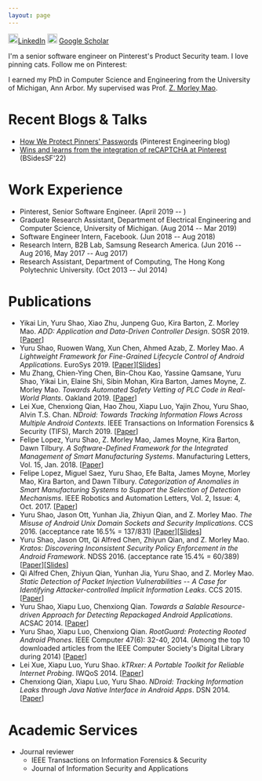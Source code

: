 ```yaml
---
layout: page
---
```


<img src="https://content.linkedin.com/content/dam/me/business/en-us/amp/brand-site/v2/bg/LI-Bug.svg.original.svg" width="20"/>[LinkedIn](https://www.linkedin.com/in/yurushao) <img src="/assets/images/icons/google_scholar.png" width="20"/> [Google Scholar](https://scholar.google.com/citations?user=XT85w60AAAAJ)

I'm a senior software engineer on Pinterest's Product Security team. I love pinning cats. Follow me on Pinterest:

<script async defer src="//assets.pinterest.com/js/pinit.js"></script>
<a data-pin-do="embedUser" data-pin-board-width="400" data-pin-scale-height="240" data-pin-scale-width="80" href="https://www.pinterest.com/CuteCatsOverload/"></a>

I earned my PhD in Computer Science and Engineering from the University of Michigan, Ann Arbor. My supervised was Prof. [Z. Morley Mao](http://web.eecs.umich.edu/~zmao/).

<!--
I received my B.Eng. in Computer Science from Wuhan University and used to work at The Hong Kong Polytechnic University as a research assistant with Prof. [Daniel Xiapu Luo](http://www4.comp.polyu.edu.hk/~csxluo/).

My research interest is network and system security. The topics I'm currently working on include:

  - Mobile security, vulnerability detection 
  - Cyber-physical systems security
-->

# Recent Blogs & Talks
  - [How We Protect Pinners' Passwords][blog_password_sec] (Pinterest Engineering blog)
  - [Wins and learns from the integration of reCAPTCHA at Pinterest][recaptcha] (BSidesSF'22)

[blog_password_sec]: https://medium.com/pinterest-engineering/how-we-protect-pinners-passwords-e769135734d
[recaptcha]: /assets/pdf/reCAPTCHA_Wins_and_Learns.pdf

# Work Experience
  - Pinterest, Senior Software Engineer. (April 2019 -- )
  - Graduate Research Assistant, Department of Electrical Engineering and Computer Science, University of Michigan. (Aug 2014 -- Mar 2019)
  - Software Engineer Intern, Facebook. (Jun 2018 -- Aug 2018)
  - Research Intern, B2B Lab, Samsung Research America. (Jun 2016 -- Aug 2016, May 2017 -- Aug 2017)
  - Research Assistant, Department of Computing, The Hong Kong Polytechnic University. (Oct 2013 -- Jul 2014)

# Publications

  - Yikai Lin, Yuru Shao, Xiao Zhu, Junpeng Guo, Kira Barton, Z. Morley Mao. _ADD: Application and Data-Driven Controller Design_. SOSR 2019. [[Paper][paper_sosr19]]
  - Yuru Shao, Ruowen Wang, Xun Chen, Ahmed Azab, Z. Morley Mao. _A Lightweight Framework for Fine-Grained Lifecycle Control of Android Applications_. EuroSys 2019. [[Paper][paper_eurosys19]][[Slides][slides_eurosys19]]
  - Mu Zhang, Chien-Ying Chen, Bin-Chou Kao, Yassine Qamsane, Yuru Shao, Yikai Lin, Elaine Shi, Sibin Mohan, Kira Barton, James Moyne, Z. Morley Mao. _Towards Automated Safety Vetting of PLC Code in Real-World Plants_. Oakland 2019. [[Paper][paper_oakland19]]
  - Lei Xue, Chenxiong Qian, Hao Zhou, Xiapu Luo, Yajin Zhou, Yuru Shao, Alvin T.S. Chan. _NDroid: Towards Tracking Information Flows Across Multiple Android Contexts_. IEEE Transactions on Information Forensics & Security (TIFS), March 2019. [[Paper][paper_ndroid_tifs]]
  - Felipe Lopez, Yuru Shao, Z. Morley Mao, James Moyne, Kira Barton, Dawn Tilbury. _A Software-Defined Framework for the Integrated Management of Smart Manufacturing Systems_. Manufacturing Letters, Vol. 15, Jan. 2018. [[Paper][paper_sdc_framework]]
  - Felipe Lopez, Miguel Saez, Yuru Shao, Efe Balta, James Moyne, Morley Mao, Kira Barton, and Dawn Tilbury. _Categorization of Anomalies in Smart Manufacturing Systems to Support the Selection of Detection Mechanisms_. IEEE Robotics and Automation Letters, Vol. 2, Issue: 4, Oct. 2017. [[Paper][paper_anomaly_detection]]
  - Yuru Shao, Jason Ott, Yunhan Jia, Zhiyun Qian, and Z. Morley Mao. _The Misuse of Android Unix Domain Sockets and Security Implications_. CCS 2016. (acceptance rate 16.5% = 137/831) [[Paper][paper_ccs16]][[Slides][slides_ccs16]]
  - Yuru Shao, Jason Ott, Qi Alfred Chen, Zhiyun Qian, and Z. Morley Mao. _Kratos: Discovering Inconsistent Security Policy Enforcement in the Android Framework_. NDSS 2016. (acceptance rate 15.4% = 60/389) [[Paper][paper_ndss16]][[Slides][slides_ndss16]]
  - Qi Alfred Chen, Zhiyun Qian, Yunhan Jia, Yuru Shao, and Z. Morley Mao. _Static Detection of Packet Injection Vulnerabilities -- A Case for Identifying Attacker-controlled Implicit Information Leaks_. CCS 2015. [[Paper][paper_alfred_ccs15]]
  - Yuru Shao, Xiapu Luo, Chenxiong Qian. _Towards a Salable Resource-driven Approach for Detecting Repackaged Android Applications_. ACSAC 2014. [[Paper][paper_acsac14]]
  - Yuru Shao, Xiapu Luo, Chenxiong Qian. _RootGuard: Protecting Rooted Android Phones_.  IEEE Computer 47(6): 32-40, 2014. (Among the top 10 downloaded articles from the IEEE Computer Society's Digital Library during 2014) [[Paper][paper_rootguard]]
  - Lei Xue, Xiapu Luo, Yuru Shao. _kTRxer: A Portable Toolkit for Reliable Internet Probing_. IWQoS 2014. [[Paper][paper_leixue_iwqos14]]
  - Chenxiong Qian, Xiapu Luo, Yuru Shao. _NDroid: Tracking Information Leaks through Java Native Interface in Android Apps_. DSN 2014. [[Paper][paper_chenxiong_dsn14]]


[paper_sosr19]: https://linerd.github.io/papers/lin2019add.pdf
[paper_eurosys19]: /assets/pdf/diehard_eurosys19.pdf
[slides_eurosys19]: /assets/pdf/diehard_slides_eurosys19.pdf
[paper_oakland19]: https://drive.google.com/file/d/14_zxjyMYyJxJEj0wPkCOaNA7F2FCY9jE
[paper_sdc_framework]: https://www.sciencedirect.com/science/article/pii/S2213846317300767
[paper_ndroid_tifs]: https://ieeexplore.ieee.org/document/8443386
[paper_anomaly_detection]: http://ieeexplore.ieee.org/document/7945261/
[paper_ccs16]: http://web.eecs.umich.edu/~yurushao/pubs/sinspector_ccs2016.pdf
[slides_ccs16]: http://web.eecs.umich.edu/~yurushao/pubs/sinspector_ccs2016_slides.pdf
[paper_ndss16]: http://web.eecs.umich.edu/~yurushao/pubs/kratos_ndss2016.pdf
[slides_ndss16]: http://web.eecs.umich.edu/~yurushao/pubs/kratos_ndss2016_slides.pdf
[paper_alfred_ccs15]: http://web.eecs.umich.edu/~alfchen/alfred_ccs15.pdf
[paper_acsac14]: http://www4.comp.polyu.edu.hk/~csxluo/ResDroid.pdf
[paper_rootguard]: http://www4.comp.polyu.edu.hk/~csxluo/RootGuard.pdf
[paper_leixue_iwqos14]: http://ieeexplore.ieee.org/stamp/stamp.jsp?tp=&arnumber=6914311
[paper_chenxiong_dsn14]: http://www4.comp.polyu.edu.hk/~csxluo/NDroid.pdf

<!--
# Posters

  - Yikai Lin, Yuru Shao, Xiao Zhu, Junpeng Guo, Kira Barton, Z. Morley Mao. _ADD: Application and Data-Driven Controller Design_. [[PDF][poster_add_sosr2019]]
  - Yuru Shao, Ruowang Zhang, Andrew Ramacher, Kira Barton, Z. Morley Mao. _Context-Aware Intrusion Detection in Smart Manufacturing Systems_. The 2018 MIDAS Annual Symposium. [[PDF][poster_midas2018]]

[poster_add_sosr2019]: http://web.eecs.umich.edu/~yurushao/pubs/SOSR2019_ADD_poster.pdf
[poster_midas2018]: http://web.eecs.umich.edu/~yurushao/pubs/MIDAS2018_poster.pdf
-->

<!--  - Intern, Antiy Labs. (Aug 2013 -- Oct 2013) -->

<!--
# Awards & Honors

  - ACM CCS Student Travel Grant, Association for Computing Machinery (2016)
  - Rackham Conference Travel Grant, University of Michigan (2015, 2016)
  - USENIX Security Student Travel Grant, USENIX Association (2015)
  - Google Excellence Scholarship, Google (2012)
-->

# Academic Services

  - Journal reviewer
    - IEEE Transactions on Information Forensics & Security
    - Journal of Information Security and Applications
